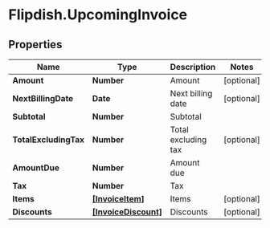# Flipdish.UpcomingInvoice

## Properties

Name | Type | Description | Notes
------------ | ------------- | ------------- | -------------
**Amount** | **Number** | Amount | [optional] 
**NextBillingDate** | **Date** | Next billing date | [optional] 
**Subtotal** | **Number** | Subtotal | 
**TotalExcludingTax** | **Number** | Total excluding tax | [optional] 
**AmountDue** | **Number** | Amount due | 
**Tax** | **Number** | Tax | 
**Items** | [**[InvoiceItem]**](InvoiceItem.md) | Items | [optional] 
**Discounts** | [**[InvoiceDiscount]**](InvoiceDiscount.md) | Discounts | [optional] 


